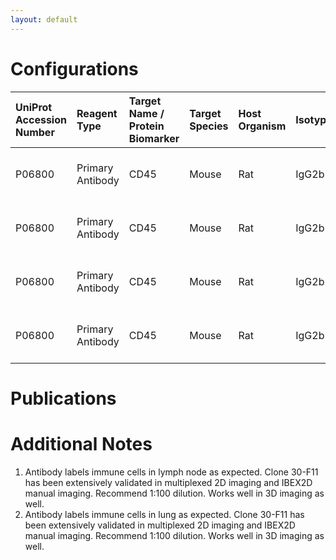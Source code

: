 ```yaml
---
layout: default
---
```


# Configurations

| UniProt Accession Number   | Reagent Type     | Target Name / Protein Biomarker   | Target Species   | Host Organism   | Isotype   | Clonality   | Vendor                   | Catalog Number   | Conjugate   | RRID        | Availability   | Method                 | Tissue Preservation               | Target Tissue   | Tissue State   | Detergent        | Antigen Retrieval Conditions   | Dye Inactivation Conditions   | Recommend   | Agree                                                        | Disagree   | Contributor                                                  | Notes       |
|:---------------------------|:-----------------|:----------------------------------|:-----------------|:----------------|:----------|:------------|:-------------------------|:-----------------|:------------|:------------|:---------------|:-----------------------|:----------------------------------|:----------------|:---------------|:-----------------|:-------------------------------|:------------------------------|:------------|:-------------------------------------------------------------|:-----------|:-------------------------------------------------------------|:------------|
| P06800                     | Primary Antibody | CD45                              | Mouse            | Rat             | IgG2b     | 30-F11      | Thermo Fisher Scientific | 58-0451-82       | AF532       | AB_11218871 | Stock          | Ce3D-IBEX              | 1:4 Cytofix/Cytoperm Fixed Frozen | Lymph Node      | NA             | 1:10 BD PermWash | NA                             | 1 mg/ml LiBH4 15 minutes      | Yes         | [0009-0003-9817-7874](https://orcid.org/0009-0003-9817-7874) | NA         | [0009-0003-9817-7874](https://orcid.org/0009-0003-9817-7874) | [1](#notes) |
| P06800                     | Primary Antibody | CD45                              | Mouse            | Rat             | IgG2b     | 30-F11      | Thermo Fisher Scientific | 58-0451-82       | AF532       | AB_11218871 | Stock          | Multiplexed 2D Imaging | 1:4 Cytofix/Cytoperm Fixed Frozen | Lymph Node      | NA             | 1:10 BD PermWash | NA                             | NA                            | Yes         | [0009-0003-9817-7874](https://orcid.org/0009-0003-9817-7874) | NA         | [0009-0003-9817-7874](https://orcid.org/0009-0003-9817-7874) | [1](#notes) |
| P06800                     | Primary Antibody | CD45                              | Mouse            | Rat             | IgG2b     | 30-F11      | Thermo Fisher Scientific | 58-0451-82       | AF532       | AB_11218871 | Stock          | Ce3D-IBEX              | 1:4 Cytofix/Cytoperm Fixed Frozen | Lung            | NA             | 1:10 BD PermWash | NA                             | 1 mg/ml LiBH4 15 minutes      | Yes         | [0009-0003-9817-7874](https://orcid.org/0009-0003-9817-7874) | NA         | [0009-0003-9817-7874](https://orcid.org/0009-0003-9817-7874) | [2](#notes) |
| P06800                     | Primary Antibody | CD45                              | Mouse            | Rat             | IgG2b     | 30-F11      | Thermo Fisher Scientific | 58-0451-82       | AF532       | AB_11218871 | Stock          | Multiplexed 2D Imaging | 1:4 Cytofix/Cytoperm Fixed Frozen | Lung            | NA             | 1:10 BD PermWash | NA                             | NA                            | Yes         | [0009-0003-9817-7874](https://orcid.org/0009-0003-9817-7874) | NA         | [0009-0003-9817-7874](https://orcid.org/0009-0003-9817-7874) | [2](#notes) |

# Publications



# Additional Notes

<a name="notes"></a>
1. Antibody labels immune cells in lymph node as expected. Clone 30-F11 has been extensively validated in multiplexed 2D imaging and IBEX2D manual imaging. Recommend 1:100 dilution. Works well in 3D imaging as well.
2. Antibody labels immune cells in lung as expected. Clone 30-F11 has been extensively validated in multiplexed 2D imaging and IBEX2D manual imaging. Recommend 1:100 dilution. Works well in 3D imaging as well.
